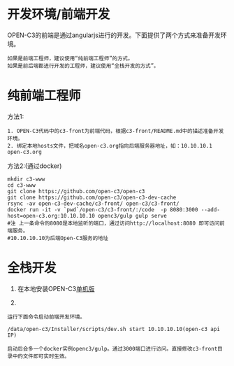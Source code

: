 # 开发环境/前端开发

OPEN-C3的前端是通过angularjs进行的开发。下面提供了两个方式来准备开发环境。
```
如果是前端工程师，建议使用“纯前端工程师”的方式。
如果是前后端都进行开发的工程师，建议使用“全栈开发的方式”。
```

# 纯前端工程师

方法1:
```
1. OPEN-C3代码中的c3-front为前端代码，根据c3-front/README.md中的描述准备开发环境。
2. 绑定本地hosts文件，把域名open-c3.org指向后端服务器地址，如：10.10.10.1 open-c3.org
```

方法2:(通过docker)
```
mkdir c3-www
cd c3-www
git clone https://github.com/open-c3/open-c3
git clone https://github.com/open-c3/open-c3-dev-cache
rsync -av open-c3-dev-cache/c3-front/ open-c3/c3-front/
docker run -it -v `pwd`/open-c3/c3-front/:/code  -p 8080:3000 --add-host=open-c3.org:10.10.10.10 openc3/gulp gulp serve
#注 上一条命令的8080是本地监听的端口，通过访问http://localhost:8080 即可访问前端服务。
#10.10.10.10为后端Open-C3服务的地址
```

# 全栈开发

1. 在本地安装OPEN-C3[单机版](/单机版安装/README.md)

2. 

```
运行下面命令启动前端开发环境。

/data/open-c3/Installer/scripts/dev.sh start 10.10.10.10(open-c3 api IP)

启动后会多一个docker实例openc3/gulp。通过3000端口进行访问。直接修改c3-front目录中的文件即可实时生效。
```
